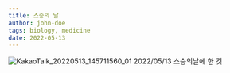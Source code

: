 ```yaml
---
title: 스승의 날
author: john-doe
tags: biology, medicine
date: 2022-05-13
---
```

![KakaoTalk_20220513_145711560_01](https://github.com/NEXGEM/nexgem.github.io/assets/128671139/0c8b5f79-e3ce-453a-a392-73d9c866cd52)
2022/05/13 스승의날에 한 컷
